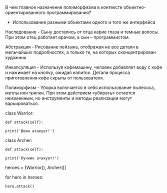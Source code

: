 В чем главное назначение полиморфизма в контексте объектно-ориентированного программирования?

* Использование разными объектами одного и того же интерфейса


Наследование - Сыну достались от отца карие глаза и темные волосы. При этом отец работает врачом, а сын – программистом.

Абстракция - Рисование пейзажа, отображая не все детали в мельчайших подробностях, а только те, на которых сконцентрирован художник

Инкапсуляция - Используя кофемашину, человек добавляет воду с кофе и нажимает на кнопку, ожидая напиток. Детали процесса приготовления кофе скрыты от пользователя.

Полиморфизм - Уборка включается в себя использование пылесоса, метлы или тряпки. При этом действием «убирать» остается неизменным, но инструменты и методы реализации могут варьироваться.



class Warrior:

    def attack(self):

    print('Воин атакует!')

class Archer:

    def attack(self):

    print('Лучник атакует!')

heroes = [Warrior(), Archer()]

for hero in heroes:

    hero.attack()
